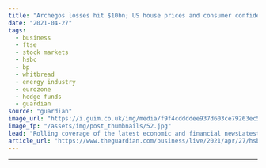 ```yaml
---
title: "Archegos losses hit $10bn; US house prices and consumer confidence surge; HSBC and BP beat forecasts – as it happened"
date: "2021-04-27"
tags: 
  - business
  - ftse
  - stock markets
  - hsbc
  - bp
  - whitbread
  - energy industry
  - eurozone
  - hedge funds
  - guardian
source: "guardian"
image_url: "https://i.guim.co.uk/img/media/f9f4cddddee937d603ce79263ec54aa3917f375e/0_81_3500_2101/master/3500.jpg?width=460&quality=85&auto=format&fit=max&s=c4e4d27b59466eb982b757b661b5a940"
image_fp: "/assets/img/post_thumbnails/52.jpg"
lead: "Rolling coverage of the latest economic and financial newsLatest -  US house prices jumped 12% - biggest rise since 2006Global banks have now incurred $10bn losses on ArchegosNomura’s total Archegos losses near $2.9bnUBS reveals $774m Q1 hit from Arche..."
article_url: "https://www.theguardian.com/business/live/2021/apr/27/hsbc-bp-profits-jump-economic-outlook-uk-retail-stock-markets-ftse-business-live"
---
```


---
